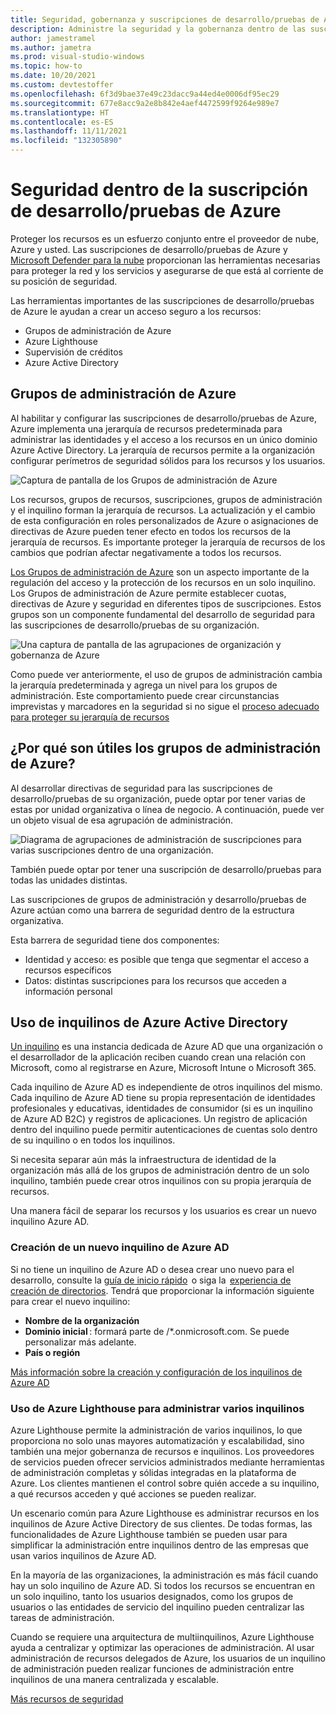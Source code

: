 ```yaml
---
title: Seguridad, gobernanza y suscripciones de desarrollo/pruebas de Azure
description: Administre la seguridad y la gobernanza dentro de las suscripciones de desarrollo/pruebas de su organización.
author: jamestramel
ms.author: jametra
ms.prod: visual-studio-windows
ms.topic: how-to
ms.date: 10/20/2021
ms.custom: devtestoffer
ms.openlocfilehash: 6f3d9bae37e49c23dacc9a44ed4e0006df95ec29
ms.sourcegitcommit: 677e8acc9a2e8b842e4aef4472599f9264e989e7
ms.translationtype: HT
ms.contentlocale: es-ES
ms.lasthandoff: 11/11/2021
ms.locfileid: "132305890"
---
```

# <a name="security-within-azure-devtest-subscription"></a>Seguridad dentro de la suscripción de desarrollo/pruebas de Azure

Proteger los recursos es un esfuerzo conjunto entre el proveedor de nube, Azure y usted. Las suscripciones de desarrollo/pruebas de Azure y [Microsoft Defender para la nube](../../security-center/security-center-introduction.md) proporcionan las herramientas necesarias para proteger la red y los servicios y asegurarse de que está al corriente de su posición de seguridad.  

Las herramientas importantes de las suscripciones de desarrollo/pruebas de Azure le ayudan a crear un acceso seguro a los recursos:  

- Grupos de administración de Azure  
- Azure Lighthouse  
- Supervisión de créditos  
- Azure Active Directory  

## <a name="azure-management-groups"></a>Grupos de administración de Azure  

Al habilitar y configurar las suscripciones de desarrollo/pruebas de Azure, Azure implementa una jerarquía de recursos predeterminada para administrar las identidades y el acceso a los recursos en un único dominio Azure Active Directory. La jerarquía de recursos permite a la organización configurar perímetros de seguridad sólidos para los recursos y los usuarios.  

![Captura de pantalla de los Grupos de administración de Azure](media/concepts-security-governance-devtest/access-management-groups.png "Jerarquía de recursos predeterminada de Azure.")  

Los recursos, grupos de recursos, suscripciones, grupos de administración y el inquilino forman la jerarquía de recursos. La actualización y el cambio de esta configuración en roles personalizados de Azure o asignaciones de directivas de Azure pueden tener efecto en todos los recursos de la jerarquía de recursos. Es importante proteger la jerarquía de recursos de los cambios que podrían afectar negativamente a todos los recursos.  

[Los Grupos de administración de Azure](../../governance/management-groups/overview.md) son un aspecto importante de la regulación del acceso y la protección de los recursos en un solo inquilino. Los Grupos de administración de Azure permite establecer cuotas, directivas de Azure y seguridad en diferentes tipos de suscripciones. Estos grupos son un componente fundamental del desarrollo de seguridad para las suscripciones de desarrollo/pruebas de su organización.  

![Una captura de pantalla de las agrupaciones de organización y gobernanza de Azure](media/concepts-security-governance-devtest/orgs-and-governance.png "Cómo ajustan los grupos de administración de Azure en la gobernanza general.")

Como puede ver anteriormente, el uso de grupos de administración cambia la jerarquía predeterminada y agrega un nivel para los grupos de administración. Este comportamiento puede crear circunstancias imprevistas y marcadores en la seguridad si no sigue el [proceso adecuado para proteger su jerarquía de recursos](../../governance/management-groups/how-to/protect-resource-hierarchy.md)  

## <a name="why-are-azure-management-groups-useful"></a>¿Por qué son útiles los grupos de administración de Azure?  

Al desarrollar directivas de seguridad para las suscripciones de desarrollo/pruebas de su organización, puede optar por tener varias de estas por unidad organizativa o línea de negocio. A continuación, puede ver un objeto visual de esa agrupación de administración.  

![Diagrama de agrupaciones de administración de suscripciones para varias suscripciones dentro de una organización.](media/concepts-security-governance-devtest/access-management-groups.png "Diagrama de agrupaciones de administración para varias suscripciones dentro de una organización.")  

También puede optar por tener una suscripción de desarrollo/pruebas para todas las unidades distintas.  

Las suscripciones de grupos de administración y desarrollo/pruebas de Azure actúan como una barrera de seguridad dentro de la estructura organizativa.  

Esta barrera de seguridad tiene dos componentes:  

- Identidad y acceso: es posible que tenga que segmentar el acceso a recursos específicos  
- Datos: distintas suscripciones para los recursos que acceden a información personal  

## <a name="using-azure-active-directory-tenants"></a>Uso de inquilinos de Azure Active Directory  

[Un inquilino](../../active-directory/develop/quickstart-create-new-tenant.md) es una instancia dedicada de Azure AD que una organización o el desarrollador de la aplicación reciben cuando crean una relación con Microsoft, como al registrarse en Azure, Microsoft Intune o Microsoft 365.  

Cada inquilino de Azure AD es independiente de otros inquilinos del mismo. Cada inquilino de Azure AD tiene su propia representación de identidades profesionales y educativas, identidades de consumidor (si es un inquilino de Azure AD B2C) y registros de aplicaciones. Un registro de aplicación dentro del inquilino puede permitir autenticaciones de cuentas solo dentro de su inquilino o en todos los inquilinos.  

Si necesita separar aún más la infraestructura de identidad de la organización más allá de los grupos de administración dentro de un solo inquilino, también puede crear otros inquilinos con su propia jerarquía de recursos.  

Una manera fácil de separar los recursos y los usuarios es crear un nuevo inquilino Azure AD.  

### <a name="create-a-new-azure-ad-tenant"></a>Creación de un nuevo inquilino de Azure AD  

Si no tiene un inquilino de Azure AD o desea crear uno nuevo para el desarrollo, consulte la [guía de inicio rápido](../../active-directory/fundamentals/active-directory-access-create-new-tenant.md)  o siga la  [experiencia de creación de directorios](https://portal.azure.com/#create/Microsoft.AzureActiveDirectory). Tendrá que proporcionar la información siguiente para crear el nuevo inquilino:  

- **Nombre de la organización**  
- **Dominio inicial** : formará parte de /*.onmicrosoft.com. Se puede personalizar más adelante.  
- **País o región**  

 [Más información sobre la creación y configuración de los inquilinos de Azure AD](../../active-directory/develop/quickstart-create-new-tenant.md)  

### <a name="using-azure-lighthouse-to-manage-multiple-tenants"></a>Uso de Azure Lighthouse para administrar varios inquilinos  

Azure Lighthouse permite la administración de varios inquilinos, lo que proporciona no solo unas mayores automatización y escalabilidad, sino también una mejor gobernanza de recursos e inquilinos. Los proveedores de servicios pueden ofrecer servicios administrados mediante herramientas de administración completas y sólidas integradas en la plataforma de Azure. Los clientes mantienen el control sobre quién accede a su inquilino, a qué recursos acceden y qué acciones se pueden realizar.  

Un escenario común para Azure Lighthouse es administrar recursos en los inquilinos de Azure Active Directory de sus clientes. De todas formas, las funcionalidades de Azure Lighthouse también se pueden usar para simplificar la administración entre inquilinos dentro de las empresas que usan varios inquilinos de Azure AD.  

En la mayoría de las organizaciones, la administración es más fácil cuando hay un solo inquilino de Azure AD. Si todos los recursos se encuentran en un solo inquilino, tanto los usuarios designados, como los grupos de usuarios o las entidades de servicio del inquilino pueden centralizar las tareas de administración.  

Cuando se requiere una arquitectura de multiinquilinos, Azure Lighthouse ayuda a centralizar y optimizar las operaciones de administración. Al usar administración de recursos delegados de Azure, los usuarios de un inquilino de administración pueden realizar funciones de administración entre inquilinos de una manera centralizada y escalable.  

[Más recursos de seguridad](../../security-center/security-center-introduction.md)
